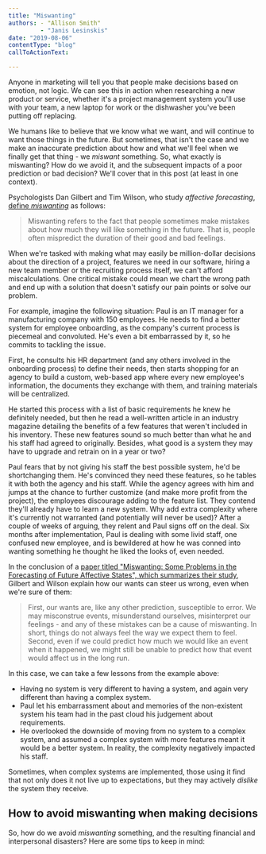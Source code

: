 ```yaml
---
title: "Miswanting"
authors: - "Allison Smith"
         - "Janis Lesinskis"
date: "2019-08-06"
contentType: "blog"
callToActionText:

---
```


Anyone in marketing will tell you that people make decisions based on emotion, not logic. We can see this in action when researching a new product or service, whether it's a project management system you'll use with your team, a new laptop for work or the dishwasher you've been putting off replacing. 

We humans like to believe that we know what we want, and will continue to want those things in the future. But sometimes, that isn't the case and we make an inaccurate prediction about how and what we'll feel when we finally get that thing - we *miswant* something. So, what exactly is miswanting? How do we avoid it, and the subsequent impacts of a poor prediction or bad decision? We'll cover that in this post (at least in one context).

Psychologists Dan Gilbert and Tim Wilson, who study *affective forecasting*, [define *miswanting*](https://www.apa.org/science/about/psa/2004/04/pelham) as follows:


> Miswanting refers to the fact that people sometimes make mistakes about how much they will like something in the future. That is, people often mispredict the duration of their good and bad feelings. 
> 

When we're tasked with making what may easily be million-dollar decisions about the direction of a project, features we need in our software, hiring a new team member or the recruiting process itself, we can't afford miscalculations. One critical mistake could mean we chart the wrong path and end up with a solution that doesn't satisfy our pain points or solve our problem. 

For example, imagine the following situation: Paul is an IT manager for a manufacturing company with 150 employees. He needs to find a better system for employee onboarding, as the company's current process is piecemeal and convoluted. He's even a bit embarrassed by it, so he commits to tackling the issue.

First, he consults his HR department (and any others involved in the onboarding process) to define their needs, then starts shopping for an agency to build a custom, web-based app where every new employee's information, the documents they exchange with them, and training materials will be centralized. 

He started this process with a list of basic requirements he knew he definitely needed, but then he read a well-written article in an industry magazine detailing the benefits of a few features that weren't included in his inventory. These new features sound so much better than what he and his staff had agreed to originally. Besides, what good is a system they may have to upgrade and retrain on in a year or two? 

Paul fears that by not giving his staff the best possible system, he'd be shortchanging them. He's convinced they need these features, so he tables it with both the agency and his staff. While the agency agrees with him and jumps at the chance to further customize (and make more profit from the project), the employees discourage adding to the feature list. They contend they'll already have to learn a new system. Why add extra complexity where it's currently not warranted (and potentially will never be used)? After a couple of weeks of arguing, they relent and Paul signs off on the deal. Six months after implementation, Paul is dealing with some livid staff, one confused new employee, and is bewildered at how he was conned into wanting something he thought he liked the looks of, even needed. 

In the conclusion of a [paper titled "Miswanting: Some Problems in the Forecasting of Future Affective States", which summarizes their study](https://dash.harvard.edu/handle/1/14549983), Gilbert and Wilson explain how our wants can steer us wrong, even when we're sure of them:

> First, our wants are, like any other prediction, susceptible to error. We may misconstrue events, misunderstand ourselves, misinterpret our feelings - and any of these mistakes can be a cause of miswanting. In short, things do not always feel the way we expect them to feel. Second, even if we could predict how much we would like an event when it happened, we might still be unable to predict how that event would affect us in the long run.

In this case, we can take a few lessons from the example above:

- Having no system is very different to having a system, and again very different than having a complex system.   
- Paul let his embarrassment about and memories of the non-existent system his team had in the past cloud his judgement about requirements. 
- He overlooked the downside of moving from no system to a complex system, and assumed  a complex system with more features meant it would be a better system. In reality, the complexity negatively impacted his staff. 

Sometimes, when complex systems are implemented, those using it find that not only does it not live up to expectations, but they may actively *dislike* the system they receive. 



## How to avoid miswanting when making decisions

So, how do we avoid *miswanting* something, and the resulting financial and interpersonal disasters? Here are some tips to keep in mind: 